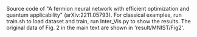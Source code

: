 Source code of "A fermion neural network with efficient optimization and quantum applicability" (arXiv:2211.05793).
For classical examples, run train.sh to load dataset and train, run Inter_Vis.py to show the results. The original data of Fig. 2 in the main text are shown in 'result/MNIST/Fig2'.